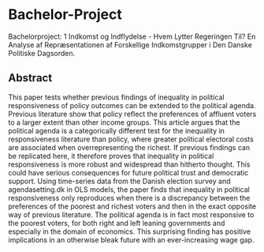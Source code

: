 # Bachelor-Project
Bachelorproject: 1 Indkomst og Indflydelse - Hvem Lytter Regeringen Til? En Analyse af Repræsentationen af Forskellige Indkomstgrupper i Den Danske Politiske Dagsorden. 

## Abstract
This paper tests whether previous findings of inequality in political responsiveness of policy outcomes can be extended to the political agenda. Previous literature show that policy reflect the preferences of affluent voters to a larger extent than other income groups. This article argues that the political agenda is a categorically different test for the inequality in responsiveness literature than policy, where greater political electoral costs are associated when overrepresenting the richest. If previous findings can be replicated here, it therefore proves that inequality in political responsiveness is more robust and widespread than hitherto thought. This could have serious consequences for future political trust and democratic support. Using time-series data from the Danish election survey and agendasetting.dk in OLS models, the paper finds that inequality in political responsiveness only reproduces when there is a discrepancy between the preferences of the poorest and richest voters and then in the exact opposite way of previous literature. The political agenda is in fact most responsive to the poorest voters, for both right and left leaning governments and especially in the domain of economics. This surprising finding has positive implications in an otherwise bleak future with an ever-increasing wage gap.
